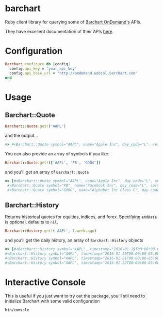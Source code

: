 # barchart

Ruby client library for querying some of [Barchart OnDemand's](http://www.barchartondemand.com/) APIs. 

They have excellent documentation of their APIs [here](http://www.barchartondemand.com/api.php).  

# Configuration

```ruby
Barchart.configure do |config|
  config.api_key = 'your_api_key'
  config.api_base_url = 'http://ondemand.websol.barchart.com'
end
```
# Usage

## Barchart::Quote

```ruby
Barchart::Quote.get!('AAPL')
```
and the output...
```ruby
=> #<Barchart::Quote symbol="AAPL", name="Apple Inc", day_code="L", server_timestamp=nil, mode="r", last_price=101.42, trade_timestamp="2016-01-22T00:00:00-06:00", net_change=5.12, percent_change=5.32, bid=0, ask=0, unit_code="2", open=98.63, high=101.46, low=98.37, close=101.42, num_trades=274569, dollar_volume=5844876768.2, flag="s", volume=65800400, previous_volume=52161398>
```

You can also provide an array of symbols if you like:

```ruby
Barchart::Quote.get!(['AAPL', 'FB', 'GOOG'])
```

and you'll get an array of `Barchart::Quote`

```ruby
=> [#<Barchart::Quote symbol="AAPL", name="Apple Inc", day_code="L", server_timestamp=nil, mode="r", last_price=101.42, trade_timestamp="2016-01-22T00:00:00-06:00", net_change=5.12, percent_change=5.32, bid=0, ask=0, unit_code="2", open=98.63, high=101.46, low=98.37, close=101.42, num_trades=274569, dollar_volume=5844876768.2, flag="s", volume=65800400, previous_volume=52161398>,
 #<Barchart::Quote symbol="FB", name="Facebook Inc", day_code="L", server_timestamp=nil, mode="r", last_price=97.94, trade_timestamp="2016-01-22T00:00:00-06:00", net_change=3.78, percent_change=4.01, bid=0, ask=0, unit_code="2", open=96.41, high=98.07, low=95.49, close=97.94, num_trades=127919, dollar_volume=2664720705.58, flag="s", volume=30495300, previous_volume=30518898>,
 #<Barchart::Quote symbol="GOOG", name="Alphabet Inc Class C", day_code="L", server_timestamp=nil, mode="r", last_price=725.25, trade_timestamp="2016-01-22T00:00:00-06:00", net_change=18.66, percent_change=2.64, bid=0, ask=0, unit_code="2", open=723.6, high=728.13, low=720.12, close=725.25, num_trades=9735, dollar_volume=982119017.648, flag="s", volume=2011700, previous_volume=2412200>]
 ```

## Barchart::History

Returns historical quotes for equities, indices, and forex.  Specifying `endDate` is optional, defaults to `nil`.

```ruby
Barchart::History.get!('AAPL', 1.week.ago)
```

and you'll get the daily history, an array of `Barchart::History` objects


```ruby
=> [#<Barchart::History symbol="AAPL", timestamp="2016-01-19T00:00:00-05:00", trading_day="2016-01-19", open=98.41, high=98.65, low=95.5, close=96.66, volume=53087700, open_interest=nil>,
#<Barchart::History symbol="AAPL", timestamp="2016-01-20T00:00:00-05:00", trading_day="2016-01-20", open=95.1, high=98.19, low=93.42, close=96.79, volume=72334400, open_interest=nil>,
#<Barchart::History symbol="AAPL", timestamp="2016-01-21T00:00:00-05:00", trading_day="2016-01-21", open=97.06, high=97.88, low=94.94, close=96.3, volume=52161400, open_interest=nil>,
#<Barchart::History symbol="AAPL", timestamp="2016-01-22T00:00:00-05:00", trading_day="2016-01-22", open=98.63, high=101.46, low=98.37, close=101.42, volume=65800400, open_interest=nil>]
```

# Interactive Console

This is useful if you just want to try out the package, you'll stil need to initialize Barchart with some valid configuration

```bash
bin/console
```
